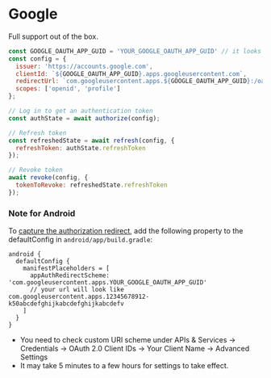 # Google

Full support out of the box.

```js
const GOOGLE_OAUTH_APP_GUID = 'YOUR_GOOGLE_OAUTH_APP_GUID' // it looks something like 12345678912-k50abcdefghijkabcdefghijkabcdefv
const config = {
  issuer: 'https://accounts.google.com',
  clientId: `${GOOGLE_OAUTH_APP_GUID}.apps.googleusercontent.com`,
  redirectUrl: `com.googleusercontent.apps.${GOOGLE_OAUTH_APP_GUID}:/oauth2redirect/google`,
  scopes: ['openid', 'profile']
};

// Log in to get an authentication token
const authState = await authorize(config);

// Refresh token
const refreshedState = await refresh(config, {
  refreshToken: authState.refreshToken
});

// Revoke token
await revoke(config, {
  tokenToRevoke: refreshedState.refreshToken
});
```


### Note for Android
To [capture the authorization redirect](https://github.com/openid/AppAuth-android#capturing-the-authorization-redirect), add the following property to the defaultConfig in `android/app/build.gradle`:
```
android {
  defaultConfig {
    manifestPlaceholders = [
      appAuthRedirectScheme: 'com.googleusercontent.apps.YOUR_GOOGLE_OAUTH_APP_GUID'
      // your url will look like com.googleusercontent.apps.12345678912-k50abcdefghijkabcdefghijkabcdefv
    ]
  }
}
```
- You need to check custom URI scheme under APIs & Services -> Credentials -> OAuth 2.0 Client IDs -> Your Client Name -> Advanced Settings
- It may take 5 minutes to a few hours for settings to take effect.
